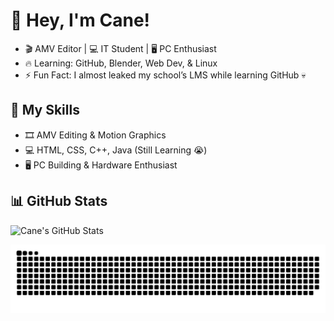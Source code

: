 # 🐺 Hey, I'm Cane!
- 🎬 AMV Editor | 💻 IT Student | 🖥️ PC Enthusiast
- 🔥 Learning: GitHub, Blender, Web Dev, & Linux
- ⚡ Fun Fact: I almost leaked my school’s LMS while learning GitHub 💀

## 🚀 My Skills
- 🎞️ AMV Editing & Motion Graphics
- 💻 HTML, CSS, C++, Java (Still Learning 😭)
- 🖥️ PC Building & Hardware Enthusiast

## 📊 GitHub Stats
![Cane's GitHub Stats](https://github-readme-stats.vercel.app/api?username=canefly&show_icons=true&theme=tokyonight)

![Snake animation](https://raw.githubusercontent.com/Platane/snk/output/github-contribution-grid-snake.svg)
